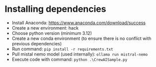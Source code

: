 # Installing dependencies
- Install Anaconda: https://www.anaconda.com/download/success
- Create a new environment: hack
- Choose python version (minimum 3.12)
- Create a new conda environment (to ensure there is no conflict with previous dependencies)
- Run command: `pip install -r requirements.txt`
- Pull mistal nemo model (used internally): `ollama run mistral-nemo`
- Execute code with command: `python .\CrewAISample.py`